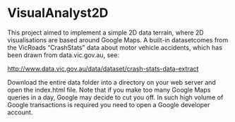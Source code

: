 # VisualAnalyst2D
This project aimed to implement a simple 2D data terrain, where 2D visualisations are based around Google Maps.
A built-in datasetcomes from the VicRoads “CrashStats” data about motor vehicle accidents, which has been drawn 
from data.vic.gov.au, see:

http://www.data.vic.gov.au/data/dataset/crash-stats-data-extract 

Download the entire data folder into a directory on your web server and open the index.html file.
Note that if you make too many Google Maps queries in a day, Google may decide to cut you off.
In such high volume of Google transactions is required you need to open a Google developer account.
